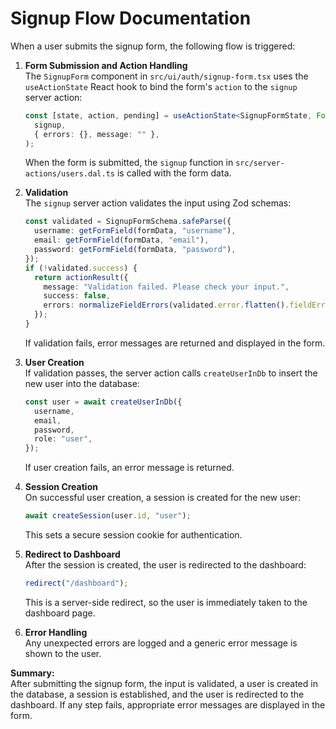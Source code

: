 # Signup Flow Documentation

When a user submits the signup form, the following flow is triggered:

1. **Form Submission and Action Handling**  
   The `SignupForm` component in `src/ui/auth/signup-form.tsx` uses the `useActionState` React hook to bind the form's `action` to the `signup` server action:

   ```typescript
   const [state, action, pending] = useActionState<SignupFormState, FormData>(
     signup,
     { errors: {}, message: "" },
   );
   ```

   When the form is submitted, the `signup` function in `src/server-actions/users.dal.ts` is called with the form data.

2. **Validation**  
   The `signup` server action validates the input using Zod schemas:

   ```typescript
   const validated = SignupFormSchema.safeParse({
     username: getFormField(formData, "username"),
     email: getFormField(formData, "email"),
     password: getFormField(formData, "password"),
   });
   if (!validated.success) {
     return actionResult({
       message: "Validation failed. Please check your input.",
       success: false,
       errors: normalizeFieldErrors(validated.error.flatten().fieldErrors),
     });
   }
   ```

   If validation fails, error messages are returned and displayed in the form.

3. **User Creation**  
   If validation passes, the server action calls `createUserInDb` to insert the new user into the database:

   ```typescript
   const user = await createUserInDb({
     username,
     email,
     password,
     role: "user",
   });
   ```

   If user creation fails, an error message is returned.

4. **Session Creation**  
   On successful user creation, a session is created for the new user:

   ```typescript
   await createSession(user.id, "user");
   ```

   This sets a secure session cookie for authentication.

5. **Redirect to Dashboard**  
   After the session is created, the user is redirected to the dashboard:

   ```typescript
   redirect("/dashboard");
   ```

   This is a server-side redirect, so the user is immediately taken to the dashboard page.

6. **Error Handling**  
   Any unexpected errors are logged and a generic error message is shown to the user.

**Summary:**  
After submitting the signup form, the input is validated, a user is created in the database, a session is established, and the user is redirected to the dashboard. If any step fails, appropriate error messages are displayed in the form.
